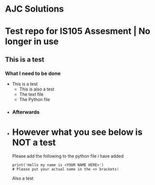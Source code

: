# AJC Solutions
# Test repo for IS105 Assesment | No longer in use

<h2> This is a test </h2>

<h3>What I need to be done </h3>
<ul>
    <li>This is a test
        <ul>
            <li>This is also a test
            <li>The text file
            <li>The Python file
        </ul>
    <li><h3>Afterwards</h3>
    <li><h1>However what you see below is NOT a test</h1></li>
    Please add the following to the python file i have added

    print('Hello my name is <YOUR NAME HERE>')
    # Please put your actual name in the <> brackets!

Also a test

